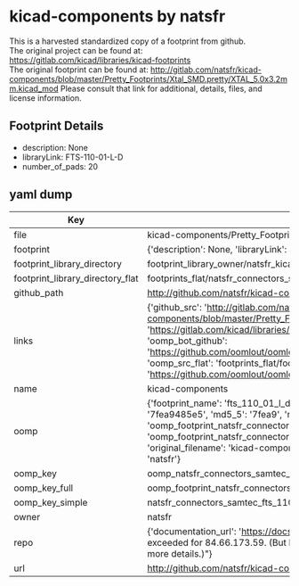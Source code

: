 # kicad-components by natsfr  
This is a harvested standardized copy of a footprint from github.  
The original project can be found at:  
https://gitlab.com/kicad/libraries/kicad-footprints  
The original footprint can be found at:
http://gitlab.com/natsfr/kicad-components/blob/master/Pretty_Footprints/Xtal_SMD.pretty/XTAL_5.0x3.2mm.kicad_mod
Please consult that link for additional, details, files, and license information.  
## Footprint Details
* description: None  
* libraryLink: FTS-110-01-L-D  
* number_of_pads: 20  
## yaml dump  
| Key | Value |  
| --- | --- |  
| file | kicad-components/Pretty_Footprints/Connectors_SAMTEC.pretty/FTS-110-01-L-D.kicad_mod |  
| footprint | {'description': None, 'libraryLink': 'FTS-110-01-L-D', 'number_of_pads': 20} |  
| footprint_library_directory | footprint_library_owner/natsfr_kicad-components |  
| footprint_library_directory_flat | footprints_flat/natsfr_connectors_samtec_fts_110_01_l_d/working |  
| github_path | http://github.com/natsfr/kicad-components/blob/master/Pretty_Footprints/Connectors_SAMTEC.pretty/FTS-110-01-L-D.kicad_mod |  
| links | {'github_src': 'http://gitlab.com/natsfr/kicad-components/blob/master/Pretty_Footprints/Xtal_SMD.pretty/XTAL_5.0x3.2mm.kicad_mod', 'github_src_repo': 'https://gitlab.com/kicad/libraries/kicad-footprints', 'oomp_bot': 'footprints/natsfr_connectors_samtec_fts_110_01_l_d/working', 'oomp_bot_github': 'https://github.com/oomlout/oomlout_oomp_footprint_bot/tree/main/footprints/natsfr_connectors_samtec_fts_110_01_l_d/working', 'oomp_src_flat': 'footprints_flat/footprints_flat/natsfr_connectors_samtec_fts_110_01_l_d/working', 'oomp_src_flat_github': 'https://github.com/oomlout/oomlout_oomp_footprint_src/tree/main/footprints_flat/natsfr_connectors_samtec_fts_110_01_l_d/working'} |  
| name | kicad-components |  
| oomp | {'footprint_name': 'fts_110_01_l_d', 'library_name': 'connectors_samtec', 'md5': '7fea9485e50f3fdcb828ec22e75003ae', 'md5_10': '7fea9485e5', 'md5_5': '7fea9', 'md5_6': '7fea94', 'oomp_key': 'oomp_natsfr_connectors_samtec_fts_110_01_l_d', 'oomp_key_extra': 'oomp_footprint_natsfr_connectors_samtec_fts_110_01_l_d', 'oomp_key_full': 'oomp_footprint_natsfr_connectors_samtec_fts_110_01_l_d_7fea94', 'oomp_key_simple': 'natsfr_connectors_samtec_fts_110_01_l_d', 'original_filename': 'kicad-components/Pretty_Footprints/Connectors_SAMTEC.pretty/FTS-110-01-L-D.kicad_mod', 'owner_name': 'natsfr'} |  
| oomp_key | oomp_natsfr_connectors_samtec_fts_110_01_l_d |  
| oomp_key_full | oomp_footprint_natsfr_connectors_samtec_fts_110_01_l_d |  
| oomp_key_simple | natsfr_connectors_samtec_fts_110_01_l_d |  
| owner | natsfr |  
| repo | {'documentation_url': 'https://docs.github.com/rest/overview/resources-in-the-rest-api#rate-limiting', 'message': "API rate limit exceeded for 84.66.173.59. (But here's the good news: Authenticated requests get a higher rate limit. Check out the documentation for more details.)"} |  
| url | http://github.com/natsfr/kicad-components |  

